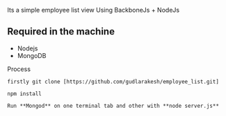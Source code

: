Its a simple employee list view Using BackboneJs + NodeJs

## Required in the machine

 * Nodejs
 * MongoDB

Process

```
firstly git clone [https://github.com/gudlarakesh/employee_list.git]

```

```
npm install

```

```
Run **Mongod** on one terminal tab and other with **node server.js**

```
